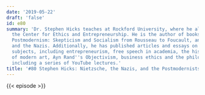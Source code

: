 ```yaml
---
date: '2019-05-22'
draft: 'false'
id: e80
summary: 'Dr. Stephen Hicks teaches at Rockford University, where he also directs
  the Center for Ethics and Entrepreneurship. He is the author of books like Explaining
  Postmodernism: Skepticism and Socialism from Rousseau to Foucault, and Nietzsche
  and the Nazis. Additionally, he has published articles and essays on a range of
  subjects, including entrepreneurism, free speech in academia, the history and development
  of modern art, Ayn Rand''s Objectivism, business ethics and the philosophy of education,
  including a series of YouTube lectures.'
title: '#80 Stephen Hicks: Nietzsche, the Nazis, and the Postmodernists'
---
```

{{< episode >}}
